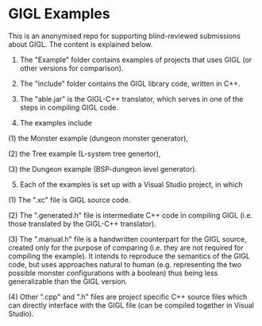 # GIGL Examples

This is an anonymised repo for supporting blind-reviewed submissions about GIGL. The content is explained below.


1. The "Example" folder contains examples of projects that uses GIGL (or other versions for comparison).


2. The "include" folder contains the GIGL library code, written in C++.


3. The "able.jar" is the GIGL-C++ translator, which serves in one of the steps in compiling GIGL code.


4. The examples include

  (1) the Monster example (dungeon monster generator),
  
  (2) the Tree example (L-system tree genertor),
  
  (3) the Dungeon example (BSP-dungeon level generator).
  

5. Each of the examples is set up with a Visual Studio project, in which
  
  (1) The ".xc" file is GIGL source code.
  
  (2) The ".generated.h" file is intermediate C++ code in compiling GIGL (i.e. those translated by the GIGL-C++ translator).
  
  (3) The ".manual.h" file is a handwritten counterpart for the GIGL source, created only for the purpose of comparing (i.e. they are not required for compiling the example). It intends to reproduce the semantics of the GIGL code, but uses approaches natural to human (e.g. representing the two possible monster configurations with a boolean) thus being less generalizable than the GIGL version.
  
  (4) Other ".cpp" and ".h" files are project specific C++ source files which can directly interface with the GIGL file (can be compiled together in Visual Studio).
